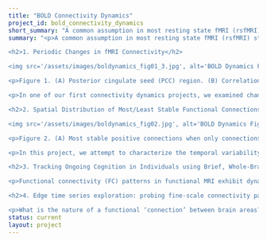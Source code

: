```yaml
---
title: "BOLD Connectivity Dynamics"
project_id: bold_connectivity_dynamics
short_summary: "A common assumption in most resting state fMRI (rsfMRI) studies is temporal stationarity. However, recent work has shown that rsfMRI connectivity patterns change considerably across short periods of time, even within the length of a typical rest scan."
summary: "<p>A common assumption in most resting state fMRI (rsfMRI) studies is temporal stationarity. However, recent work has shown that rsfMRI connectivity patterns change considerably across short periods of time, even within the length of a typical rest scan. Little is known about this phenomenon (see <a href='http://www.sciencedirect.com/science/article/pii/S105381191300579X'>Hutchinson et al. 2013</a> for an in-depth review of this topic). For example, we don't know yet what is the most appropriate temporal scale to investigate this phenomenon. We also don't know if all connections have similar or different levels of variability. Moreover, the potential relationship between fMRI connectivity changes and ongoing cognition is not yet fully understood. Several projects at the SFIM focus on characterizing and understanding BOLD connectivity dynamics both during undirected rest and task.</p>

<h2>1. Periodic Changes in fMRI Connectivity</h2>

<img src='/assets/images/boldynamics_fig01_3.jpg', alt='BOLD Dynamics Figure 1'>

<p>Figure 1. (A) Posterior cingulate seed (PCC) region. (B) Correlation map created from the seed using the entire 10 minute time series. (C) Correlation maps created over 32s temporal windows centered at the time points in the connected figures D and E. (D) Sample time series from the seed region (red) and a voxel at the green crosshairs (motor cortex region). (E) Correlation values over time for the sample time series using three different correlation windows with widths (32, 64, and 128 s).</p>

<p>In one of our first connectivity dynamics projects, we examined changes in brain correlations to the posterior cingulate cortex (PCC) across a 10-minute scan. Using that data, we showed how fMRI correlations fluctuate over time, and that these fluctuations can be periodic. While the precise frequencies of correlation fluctuations vary across subjects and runs, it is still possible to parse brain regions and combinations of brain regions based on fluctuation frequency differences. To evaluate the potential biological significance of these empirical observations, we then used synthetic time series data with identical amplitude spectra, but randomized phase to show that similar effects can still appear even if the timing relationships between voxels are randomized. This implies that observed correlation fluctuations could occur between regions with distinct amplitude spectra, whether or not there are dynamic changes in neural connectivity between such regions. As more studies of brain connectivity dynamics appear, particularly studies using correlation as a key metric, it is vital to better distinguish true neural connectivity dynamics from connectivity fluctuations that are purely related to analysis methods <a href='https://pubmed.ncbi.nlm.nih.gov/22796990/'>[Handwerker et al., 2012 NeuroImage]</a>.</p>

<h2>2. Spatial Distribution of Most/Least Stable Functional Connections at the scale of Minutes</h2>

<img src='/assets/images/boldynamics_fig02.jpg', alt='BOLD Dynamics Figure 2'>

<p>Figure 2. (A) Most stable positive connections when only connections within the lowest 25% of CVAR values are selected in each subject. (B) Most stable positive connections when only connections within the lowest 12.5% of CVAR values are selected in each subject. As the selection criterion becomes more stringent, a smaller number of connections make it to the group level maps presented here. When fewer connections are present, the symmetric inter-hemispheric pattern becomes clearer.</p>

<p>In this project, we attempt to characterize the temporal variability of BOLD connectivity, and understand how it is spatially distributed across the brain. For this purpose, we scanned subjects continuously for 60 minutes, at a temporal resolution of 1 second, while they rested inside the scanner. We then compute connectivity matrices between functionally-defined regions of interest for non-overlapping 1 minute windows, and classify connections according to their strength, polarity, and variability across time. We find that the most stable connections correspond primarily to inter-hemispheric connections between left/right homologous ROIs. However, only 32% of all within-network connections are classified as most stable. This shows that resting stating networks have some long-term stability, but confirms the flexible configuration of these networks, particularly those related to higher order cognitive functions. Most variable connections correspond primarily to inter-hemispheric across-network connections between non-homologous regions in occipital and frontal cortex. Using the same dataset, we also evaluate how similarity of within-subject whole-brain connectivity matrices changes as a function of window duration (used here as a proxy for scan duration). Our results suggest scanning for a minimum of 10 minutes to optimize within-subject reproducibility of connectivity patterns across the entire brain, rather than for a few predefined networks. <a href='https://www.frontiersin.org/journals/neuroscience/articles/10.3389/fnins.2014.00138/full'>[Gonzalez-Castillo et al. 2014, Frontiers in Neuroscience]</a></p>

<h2>3. Tracking Ongoing Cognition in Individuals using Brief, Whole-Brain Functional Connectivity Patterns</h2>

<p>Functional connectivity (FC) patterns in functional MRI exhibit dynamic behavior on the scale of seconds, with rich spatiotemporal structure and limited sets of whole-brain, quasi-stable FC configurations (FC states) recurring across time and subjects. Based on previous evidence linking various aspects of cognition to group-level, minute-to-minute FC changes in localized connections, we hypothesized that whole-brain FC states may reflect the global, orchestrated dynamics of cognitive processing on the scale of seconds. To test this hypothesis, subjects were continuously scanned as they engaged in and transitioned between mental states dictated by tasks. FC states computed within windows as short as 22.5 s permitted robust tracking of cognition in single subjects with near perfect accuracy. Accuracy dropped markedly for subjects with the lowest task performance. Spatially restricting FC information decreased accuracy at short time scales, emphasizing the distributed nature of whole-brain FC dynamics, beyond univariate magnitude changes, as valuable markers of cognition.<a href='https://www.pnas.org/doi/abs/10.1073/pnas.1501242112'>[Gonzalez-Castillo et al. 2015, PNAS]</a></p>

<h2>4. Edge time series exploration: probing fine-scale connectivity patterns and dynamics</h2>

<p>What is the nature of a functional ‘connection’ between brain areas? Using a simple technique to temporally unwrap Pearson correlation, we can render the instantaneous similarities between two areas of the brain. These values, which form so-called 'edge time series', have the potential to reveal information about how pairs of regions fall in and out of synchrony, at the resolution of the input data. By avoiding the temporal smoothing associated with methods like sliding window analysis, edge time series approaches have the potential to capture more punctate temporal features, such as succinct moments of high or low magnitude connectivity activity. Initial explorations employing this methodology revealed the conditions of a system that potentially give rise to high-amplitude events <a href='/presentations/On_the_static_and_dynamic_features_of_edge_time_series_1/'>(Faskowitz et al., OHBM 2023)</a>. Using simulated data and empirical data, we demonstrated how a network’s time-averaged clustering structure relates to the amplitude and number of events detected. Further work on edge time series has explored how edge events can be simplified and sorted, according to their temporal duration <a href='/presentations/On_the_features_of_spiking_connectivity_1'>(Faskowitz et al., OHBM 2024)</a>. This approach has the potential to reveal how different regions functionally relate on different temporal scales (manuscript in preparation). Through this analysis, we can identify some areas of cortex that have functional edges with relatively long events, and some areas of cortex with predominately short connectivity traces. Edge time series analysis can reveal that not all functional connections in the brain, even those with similar Pearson correlation, take the same temporal trajectory. By better understanding the brain’s temporal patterns, we might better understand how interregional communication gives rise to behavior and cognition.</p>"
status: current
layout: project
---
```

